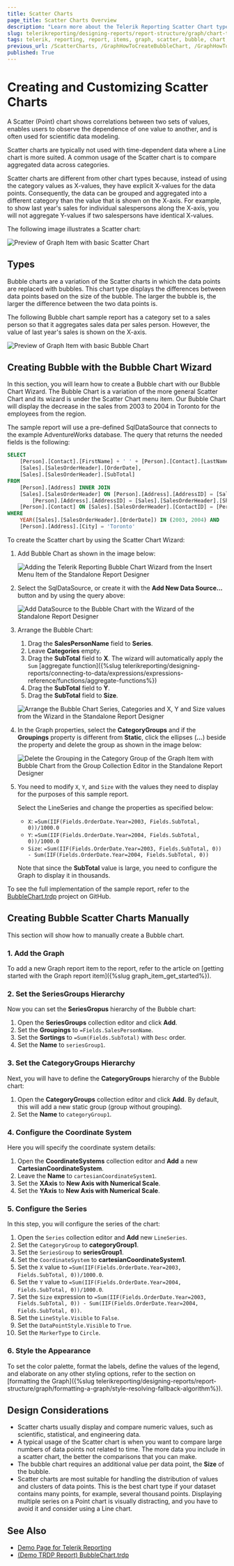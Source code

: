 ```yaml
---
title: Scatter Charts
page_title: Scatter Charts Overview
description: "Learn more about the Telerik Reporting Scatter Chart types supported by the Graph report item and how to create a Bubble chart."
slug: telerikreporting/designing-reports/report-structure/graph/chart-types/scatter-charts/overview
tags: telerik, reporting, report, items, graph, scatter, bubble, chart, overview, creating
previous_url: /ScatterCharts, /GraphHowToCreateBubbleChart, /GraphHowToCreateScatterChart, /report-items/graph/chart-types/scatter-charts/overview, /report-items/graph/chart-types/scatter-charts/how-to-create-scatter-chart, /report-items/graph/chart-types/scatter-charts/how-to-create-bubble-chart
published: True
---
```


# Creating and Customizing Scatter Charts

A Scatter (Point) chart shows correlations between two sets of values, enables users to observe the dependence of one value to another, and is often used for scientific data modeling.

Scatter charts are typically not used with time-dependent data where a Line chart is more suited. A common usage of the Scatter chart is to compare aggregated data across categories.

Scatter charts are different from other chart types because, instead of using the category values as X-values, they have explicit X-values for the data points. Consequently, the data can be grouped and aggregated into a different category than the value that is shown on the X-axis. For example, to show last year's sales for individual salespersons along the X-axis, you will not aggregate Y-values if two salespersons have identical X-values.

The following image illustrates a Scatter chart:

![Preview of Graph Item with basic Scatter Chart](images/scatter-chart.png)

## Types

Bubble charts are a variation of the Scatter charts in which the data points are replaced with bubbles. This chart type displays the differences between data points based on the size of the bubble. The larger the bubble is, the larger the difference between the two data points is.

The following Bubble chart sample report has a category set to a sales person so that it aggregates sales data per sales person. However, the value of last year's sales is shown on the X-axis.

![Preview of Graph Item with basic Bubble Chart](images/BubbleChartWizardPreview.png)

## Creating Bubble with the Bubble Chart Wizard

In this section, you will learn how to create a Bubble chart with our Bubble Chart Wizard.
The Bubble Chart is a variation of the more general Scatter Chart and its wizard is under the Scatter Chart menu item. Our Bubble Chart will display the decrease in the sales from 2003 to 2004 in Toronto for the employees from the region.

The sample report will use a pre-defined SqlDataSource that connects to the example AdventureWorks database. The query that returns the needed fields is the following:

````SQL
SELECT
	[Person].[Contact].[FirstName] + ' ' + [Person].[Contact].[LastName] AS 'SalesPersonName',
	[Sales].[SalesOrderHeader].[OrderDate],
	[Sales].[SalesOrderHeader].[SubTotal]
FROM
	[Person].[Address] INNER JOIN
	[Sales].[SalesOrderHeader] ON [Person].[Address].[AddressID] = [Sales].[SalesOrderHeader].[BillToAddressID] AND 
		[Person].[Address].[AddressID] = [Sales].[SalesOrderHeader].[ShipToAddressID] INNER JOIN
	[Person].[Contact] ON [Sales].[SalesOrderHeader].[ContactID] = [Person].[Contact].[ContactID] 
WHERE
	YEAR([Sales].[SalesOrderHeader].[OrderDate]) IN (2003, 2004) AND
	[Person].[Address].[City] = 'Toronto'
````

To create the Scatter chart by using the Scatter Chart Wizard: 

1. Add Bubble Chart as shown in the image below:

	![Adding the Telerik Reporting Bubble Chart Wizard from the Insert Menu Item of the Standalone Report Designer](images/BubbleChartWizardAdd.png)

1. Select the SqlDataSource, or create it with the **Add New Data Source...** button and by using the query above:

	![Add DataSource to the Bubble Chart with the Wizard of the Standalone Report Designer](images/BubbleChartWizardDataSource.png)

1. Arrange the Bubble Chart:

	1. Drag the __SalesPersonName__ field to **Series**.
	1. Leave **Categories** empty.
	1. Drag the __SubTotal__ field to **X**. The wizard will automatically apply the `Sum` [aggregate function]({%slug telerikreporting/designing-reports/connecting-to-data/expressions/expressions-reference/functions/aggregate-functions%})
	1. Drag the __SubTotal__ field to **Y**.
	1. Drag the __SubTotal__ field to **Size**.

	![Arrange the Bubble Chart Series, Categories and X, Y and Size values from the Wizard in the Standalone Report Designer](images/BubbleChartWizardArrangeFields.png)

1. In the Graph properties, select the **CategoryGroups** and if the **Groupings** property is different from **Static**, click the ellipses (**...**) beside the property and delete the group as shown in the image below:

	![Delete the Grouping in the Category Group of the Graph Item with Bubble Chart from the Group Collection Editor in the Standalone Report Designer](images/BubbleChartWizardDeleteCategoryGrouping.png)

1. You need to modify `X`, `Y`, and `Size` with the values they need to display for the purposes of this sample report.

	Select the LineSeries and change the properties as specified below:

	* `X`: `=Sum(IIF(Fields.OrderDate.Year=2003, Fields.SubTotal, 0))/1000.0`
	* `Y`: `=Sum(IIF(Fields.OrderDate.Year=2004, Fields.SubTotal, 0))/1000.0`
	* `Size`: `=Sum(IIF(Fields.OrderDate.Year=2003, Fields.SubTotal, 0)) - Sum(IIF(Fields.OrderDate.Year=2004, Fields.SubTotal, 0))`

	Note that since the **SubTotal** value is large, you need to configure the Graph to display it in thousands.

To see the full implementation of the sample report, refer to the [BubbleChart.trdp](https://github.com/telerik/reporting-samples/blob/master/graph-samples/BubbleChart.trdp) project on GitHub.

## Creating Bubble Scatter Charts Manually

This section will show how to manually create a Bubble chart.

### 1. Add the Graph

To add a new Graph report item to the report, refer to the article on [getting started with the Graph report item]({%slug graph_item_get_started%}).

### 2. Set the SeriesGroups Hierarchy

Now you can set the **SeriesGropus** hierarchy of the Bubble chart:

1. Open the __SeriesGroups__ collection editor and click __Add__.
1. Set the __Groupings__ to `=Fields.SalesPersonName`.
1. Set the __Sortings__ to `=Sum(Fields.SubTotal)` with `Desc` order.
1. Set the __Name__ to `seriesGroup1`.

### 3. Set the CategoryGroups Hierarchy

Next, you will have to define the **CategoryGroups** hierarchy of the Bubble chart:

1. Open the __CategoryGroups__ collection editor and click __Add__. By default, this will add a new static group (group without grouping).
1. Set the __Name__ to `categoryGroup1`.

### 4. Configure the Coordinate System

Here you will specify the coordinate system details:

1. Open the __CoordinateSystems__ collection editor and __Add__ a new __CartesianCoordinateSystem__.
1. Leave the __Name__ to `cartesianCoordinateSystem1`.
1. Set the __XAxis__ to __New Axis with Numerical Scale__.
1. Set the __YAxis__ to __New Axis with Numerical Scale__.

### 5. Configure the Series

In this step, you will configure the series of the chart:

1. Open the `Series` collection editor and __Add__ new `LineSeries`.
1. Set the `CategoryGroup` to __categoryGroup1__.
1. Set the `SeriesGroup` to __seriesGroup1__.
1. Set the `CoordinateSystem` to __cartesianCoordinateSystem1__.
1. Set the `X` value to `=Sum(IIF(Fields.OrderDate.Year=2003, Fields.SubTotal, 0))/1000.0`.
1. Set the `Y` value to `=Sum(IIF(Fields.OrderDate.Year=2004, Fields.SubTotal, 0))/1000.0`.
1. Set the `Size` expression to `=Sum(IIF(Fields.OrderDate.Year=2003, Fields.SubTotal, 0)) - Sum(IIF(Fields.OrderDate.Year=2004, Fields.SubTotal, 0))`.
1. Set the `LineStyle.Visible` to `False`.
1. Set the `DataPointStyle.Visible` to `True`.
1. Set the `MarkerType` to `Circle`.

### 6. Style the Appearance

To set the color palette, format the labels, define the values of the legend, and elaborate on any other styling options, refer to the section on [formatting the Graph]({%slug telerikreporting/designing-reports/report-structure/graph/formatting-a-graph/style-resolving-fallback-algorithm%}).

## Design Considerations 

* Scatter charts usually display and compare numeric values, such as scientific, statistical, and engineering data.
* A typical usage of the Scatter chart is when you want to compare large numbers of data points not related to time. The more data you include in a scatter chart, the better the comparisons that you can make.
* The bubble chart requires an additional value per data point, the **Size** of the bubble.
* Scatter charts are most suitable for handling the distribution of values and clusters of data points. This is the best chart type if your dataset contains many points, for example, several thousand points. Displaying multiple series on a Point chart is visually distracting, and you have to avoid it and consider using a Line chart.

## See Also 

* [Demo Page for Telerik Reporting](https://demos.telerik.com/reporting)
* [(Demo TRDP Report) BubbleChart.trdp](https://github.com/telerik/reporting-samples/blob/master/graph-samples/BubbleChart.trdp)
